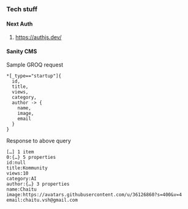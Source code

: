 ### Tech stuff

#### Next Auth
1. https://authjs.dev/

#### Sanity CMS
Sample GROQ request
```
*[_type=="startup"]{
  id,
  title,
  views,
  category,
  author -> {
    name,
    image,
    email
  }
}
```

Response to above query
```
[…] 1 item
0:{…} 5 properties
id:null
title:Kommunity
views:10
category:AI
author:{…} 3 properties
name:Chaitu
image:https://avatars.githubusercontent.com/u/36126860?s=400&v=4
email:chaitu.vsh@gmail.com
```
